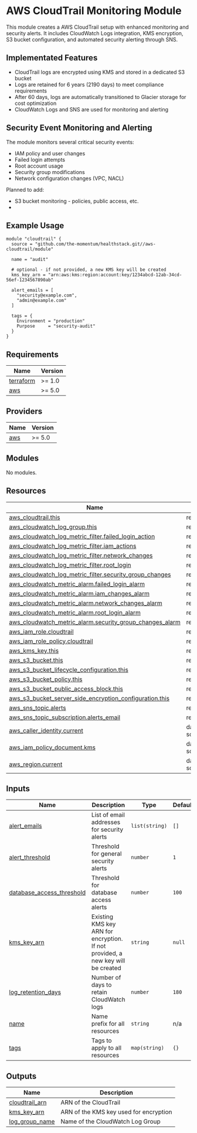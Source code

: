 # AWS CloudTrail Monitoring Module

This module creates a AWS CloudTrail setup with enhanced monitoring and security alerts.
It includes CloudWatch Logs integration, KMS encryption, S3 bucket configuration, and automated security alerting through SNS.

## Implementated Features

- CloudTrail logs are encrypted using KMS and stored in a dedicated S3 bucket
- Logs are retained for 6 years (2190 days) to meet compliance requirements
- After 60 days, logs are automatically transitioned to Glacier storage for cost optimization
- CloudWatch Logs and SNS are used for monitoring and alerting


## Security Event Monitoring and Alerting

The module monitors several critical security events:
- IAM policy and user changes
- Failed login attempts
- Root account usage
- Security group modifications
- Network configuration changes (VPC, NACL)

Planned to add:
- S3 bucket monitoring - policies, public access, etc.
-

## Example Usage

```hcl
module "cloudtrail" {
  source = "github.com/the-momentum/healthstack.git//aws-cloudtrail/module"

  name = "audit"

  # optional - if not provided, a new KMS key will be created
  kms_key_arn = "arn:aws:kms:region:account:key/1234abcd-12ab-34cd-56ef-1234567890ab"

  alert_emails = [
    "security@example.com",
    "admin@example.com"
  ]

  tags = {
    Environment = "production"
    Purpose     = "security-audit"
  }
}
```

## Requirements

| Name | Version |
|------|---------|
| <a name="requirement_terraform"></a> [terraform](#requirement\_terraform) | >= 1.0 |
| <a name="requirement_aws"></a> [aws](#requirement\_aws) | >= 5.0 |

## Providers

| Name | Version |
|------|---------|
| <a name="provider_aws"></a> [aws](#provider\_aws) | >= 5.0 |

## Modules

No modules.

## Resources

| Name | Type |
|------|------|
| [aws_cloudtrail.this](https://registry.terraform.io/providers/hashicorp/aws/latest/docs/resources/cloudtrail) | resource |
| [aws_cloudwatch_log_group.this](https://registry.terraform.io/providers/hashicorp/aws/latest/docs/resources/cloudwatch_log_group) | resource |
| [aws_cloudwatch_log_metric_filter.failed_login_action](https://registry.terraform.io/providers/hashicorp/aws/latest/docs/resources/cloudwatch_log_metric_filter) | resource |
| [aws_cloudwatch_log_metric_filter.iam_actions](https://registry.terraform.io/providers/hashicorp/aws/latest/docs/resources/cloudwatch_log_metric_filter) | resource |
| [aws_cloudwatch_log_metric_filter.network_changes](https://registry.terraform.io/providers/hashicorp/aws/latest/docs/resources/cloudwatch_log_metric_filter) | resource |
| [aws_cloudwatch_log_metric_filter.root_login](https://registry.terraform.io/providers/hashicorp/aws/latest/docs/resources/cloudwatch_log_metric_filter) | resource |
| [aws_cloudwatch_log_metric_filter.security_group_changes](https://registry.terraform.io/providers/hashicorp/aws/latest/docs/resources/cloudwatch_log_metric_filter) | resource |
| [aws_cloudwatch_metric_alarm.failed_login_alarm](https://registry.terraform.io/providers/hashicorp/aws/latest/docs/resources/cloudwatch_metric_alarm) | resource |
| [aws_cloudwatch_metric_alarm.iam_changes_alarm](https://registry.terraform.io/providers/hashicorp/aws/latest/docs/resources/cloudwatch_metric_alarm) | resource |
| [aws_cloudwatch_metric_alarm.network_changes_alarm](https://registry.terraform.io/providers/hashicorp/aws/latest/docs/resources/cloudwatch_metric_alarm) | resource |
| [aws_cloudwatch_metric_alarm.root_login_alarm](https://registry.terraform.io/providers/hashicorp/aws/latest/docs/resources/cloudwatch_metric_alarm) | resource |
| [aws_cloudwatch_metric_alarm.security_group_changes_alarm](https://registry.terraform.io/providers/hashicorp/aws/latest/docs/resources/cloudwatch_metric_alarm) | resource |
| [aws_iam_role.cloudtrail](https://registry.terraform.io/providers/hashicorp/aws/latest/docs/resources/iam_role) | resource |
| [aws_iam_role_policy.cloudtrail](https://registry.terraform.io/providers/hashicorp/aws/latest/docs/resources/iam_role_policy) | resource |
| [aws_kms_key.this](https://registry.terraform.io/providers/hashicorp/aws/latest/docs/resources/kms_key) | resource |
| [aws_s3_bucket.this](https://registry.terraform.io/providers/hashicorp/aws/latest/docs/resources/s3_bucket) | resource |
| [aws_s3_bucket_lifecycle_configuration.this](https://registry.terraform.io/providers/hashicorp/aws/latest/docs/resources/s3_bucket_lifecycle_configuration) | resource |
| [aws_s3_bucket_policy.this](https://registry.terraform.io/providers/hashicorp/aws/latest/docs/resources/s3_bucket_policy) | resource |
| [aws_s3_bucket_public_access_block.this](https://registry.terraform.io/providers/hashicorp/aws/latest/docs/resources/s3_bucket_public_access_block) | resource |
| [aws_s3_bucket_server_side_encryption_configuration.this](https://registry.terraform.io/providers/hashicorp/aws/latest/docs/resources/s3_bucket_server_side_encryption_configuration) | resource |
| [aws_sns_topic.alerts](https://registry.terraform.io/providers/hashicorp/aws/latest/docs/resources/sns_topic) | resource |
| [aws_sns_topic_subscription.alerts_email](https://registry.terraform.io/providers/hashicorp/aws/latest/docs/resources/sns_topic_subscription) | resource |
| [aws_caller_identity.current](https://registry.terraform.io/providers/hashicorp/aws/latest/docs/data-sources/caller_identity) | data source |
| [aws_iam_policy_document.kms](https://registry.terraform.io/providers/hashicorp/aws/latest/docs/data-sources/iam_policy_document) | data source |
| [aws_region.current](https://registry.terraform.io/providers/hashicorp/aws/latest/docs/data-sources/region) | data source |

## Inputs

| Name | Description | Type | Default | Required |
|------|-------------|------|---------|:--------:|
| <a name="input_alert_emails"></a> [alert\_emails](#input\_alert\_emails) | List of email addresses for security alerts | `list(string)` | `[]` | no |
| <a name="input_alert_threshold"></a> [alert\_threshold](#input\_alert\_threshold) | Threshold for general security alerts | `number` | `1` | no |
| <a name="input_database_access_threshold"></a> [database\_access\_threshold](#input\_database\_access\_threshold) | Threshold for database access alerts | `number` | `100` | no |
| <a name="input_kms_key_arn"></a> [kms\_key\_arn](#input\_kms\_key\_arn) | Existing KMS key ARN for encryption. If not provided, a new key will be created | `string` | `null` | no |
| <a name="input_log_retention_days"></a> [log\_retention\_days](#input\_log\_retention\_days) | Number of days to retain CloudWatch logs | `number` | `180` | no |
| <a name="input_name"></a> [name](#input\_name) | Name prefix for all resources | `string` | n/a | yes |
| <a name="input_tags"></a> [tags](#input\_tags) | Tags to apply to all resources | `map(string)` | `{}` | no |

## Outputs

| Name | Description |
|------|-------------|
| <a name="output_cloudtrail_arn"></a> [cloudtrail\_arn](#output\_cloudtrail\_arn) | ARN of the CloudTrail |
| <a name="output_kms_key_arn"></a> [kms\_key\_arn](#output\_kms\_key\_arn) | ARN of the KMS key used for encryption |
| <a name="output_log_group_name"></a> [log\_group\_name](#output\_log\_group\_name) | Name of the CloudWatch Log Group |
